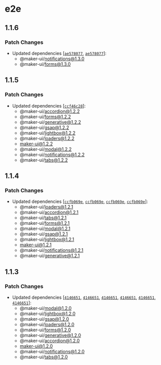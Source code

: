 # e2e

## 1.1.6

### Patch Changes

- Updated dependencies [[`ae578077`](https://github.com/mdarche/maker-ui/commit/ae578077c0ba58000d06f43c6094e8cda6ebfe10), [`ae578077`](https://github.com/mdarche/maker-ui/commit/ae578077c0ba58000d06f43c6094e8cda6ebfe10)]:
  - @maker-ui/notifications@1.3.0
  - @maker-ui/forms@1.3.0

## 1.1.5

### Patch Changes

- Updated dependencies [[`ccf46c28`](https://github.com/mdarche/maker-ui/commit/ccf46c28e765c8aee76ace7107640af9b13f65f9)]:
  - @maker-ui/accordion@1.2.2
  - @maker-ui/forms@1.2.2
  - @maker-ui/generative@1.2.2
  - @maker-ui/gsap@1.2.2
  - @maker-ui/lightbox@1.2.2
  - @maker-ui/loaders@1.2.2
  - maker-ui@1.2.2
  - @maker-ui/modal@1.2.2
  - @maker-ui/notifications@1.2.2
  - @maker-ui/tabs@1.2.2

## 1.1.4

### Patch Changes

- Updated dependencies [[`ccfb069e`](https://github.com/mdarche/maker-ui/commit/ccfb069e0fd1fd40b61514b62dd959269886b3e3), [`ccfb069e`](https://github.com/mdarche/maker-ui/commit/ccfb069e0fd1fd40b61514b62dd959269886b3e3), [`ccfb069e`](https://github.com/mdarche/maker-ui/commit/ccfb069e0fd1fd40b61514b62dd959269886b3e3), [`ccfb069e`](https://github.com/mdarche/maker-ui/commit/ccfb069e0fd1fd40b61514b62dd959269886b3e3)]:
  - @maker-ui/loaders@1.2.1
  - @maker-ui/accordion@1.2.1
  - @maker-ui/tabs@1.2.1
  - @maker-ui/forms@1.2.1
  - @maker-ui/modal@1.2.1
  - @maker-ui/gsap@1.2.1
  - @maker-ui/lightbox@1.2.1
  - maker-ui@1.2.1
  - @maker-ui/notifications@1.2.1
  - @maker-ui/generative@1.2.1

## 1.1.3

### Patch Changes

- Updated dependencies [[`4146651`](https://github.com/mdarche/maker-ui/commit/4146651ace370416da58af0e10d410b01354277d), [`4146651`](https://github.com/mdarche/maker-ui/commit/4146651ace370416da58af0e10d410b01354277d), [`4146651`](https://github.com/mdarche/maker-ui/commit/4146651ace370416da58af0e10d410b01354277d), [`4146651`](https://github.com/mdarche/maker-ui/commit/4146651ace370416da58af0e10d410b01354277d), [`4146651`](https://github.com/mdarche/maker-ui/commit/4146651ace370416da58af0e10d410b01354277d), [`4146651`](https://github.com/mdarche/maker-ui/commit/4146651ace370416da58af0e10d410b01354277d)]:
  - @maker-ui/modal@1.2.0
  - @maker-ui/lightbox@1.2.0
  - @maker-ui/gsap@1.2.0
  - @maker-ui/loaders@1.2.0
  - @maker-ui/forms@1.2.0
  - @maker-ui/generative@1.2.0
  - @maker-ui/accordion@1.2.0
  - maker-ui@1.2.0
  - @maker-ui/notifications@1.2.0
  - @maker-ui/tabs@1.2.0
